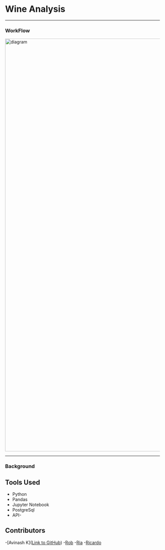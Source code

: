 # Wine Analysis
---

### WorkFlow
<img width="1339" alt="diagram" src="https://github.com/riaair011/project3/assets/156638175/da8cf52c-35d0-4993-9c3d-be0a35b066e0">



---
### Background





## Tools Used
- Python
- Pandas
- Jupyter Notebook
- PostgreSql
- API-


## Contributors
-[Avinash K]([Link to GitHub](https://github.com/AVI-1213))
-[Rob]([link])
-[Ria](link)
-[Ricardo](link)
